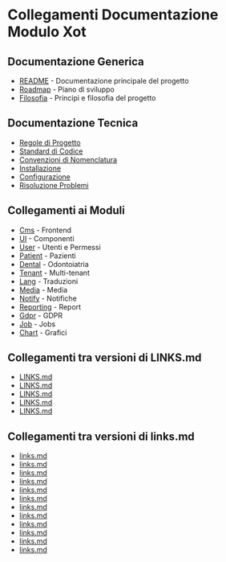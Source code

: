 # Collegamenti Documentazione Modulo Xot

## Documentazione Generica
- [README](../docs/README.md) - Documentazione principale del progetto
- [Roadmap](../docs/roadmap.md) - Piano di sviluppo
- [Filosofia](../docs/filosofia.md) - Principi e filosofia del progetto

## Documentazione Tecnica
- [Regole di Progetto](./rules/PROMPT_RULES.md)
- [Standard di Codice](./standards/CODE-STANDARDS.md)
- [Convenzioni di Nomenclatura](./conventions/NAMING-CONVENTIONS.md)
- [Installazione](./installation.md)
- [Configurazione](./configuration.md)
- [Risoluzione Problemi](./troubleshooting.md)

## Collegamenti ai Moduli
- [Cms](../Cms/docs/README.md) - Frontend
- [UI](../UI/docs/README.md) - Componenti
- [User](../User/docs/README.md) - Utenti e Permessi
- [Patient](../Patient/docs/README.md) - Pazienti
- [Dental](../Dental/docs/README.md) - Odontoiatria
- [Tenant](../Tenant/docs/README.md) - Multi-tenant
- [Lang](../Lang/docs/README.md) - Traduzioni
- [Media](../Media/docs/README.md) - Media
- [Notify](../Notify/docs/README.md) - Notifiche
- [Reporting](../Reporting/docs/README.md) - Report
- [Gdpr](../Gdpr/docs/README.md) - GDPR
- [Job](../Job/docs/README.md) - Jobs
- [Chart](../Chart/docs/README.md) - Grafici 

## Collegamenti tra versioni di LINKS.md
* [LINKS.md](../../../Xot/docs/LINKS.md)
* [LINKS.md](../../../User/docs/LINKS.md)
* [LINKS.md](../../../UI/docs/LINKS.md)
* [LINKS.md](../../../Cms/docs/LINKS.md)
* [LINKS.md](../../../../Themes/One/docs/LINKS.md)


## Collegamenti tra versioni di links.md
* [links.md](../../Gdpr/docs/links.md)
* [links.md](../../Notify/docs/links.md)
* [links.md](ci/links.md)
* [links.md](open_sources/links.md)
* [links.md](../../User/docs/links.md)
* [links.md](../../User/docs/links.md)
* [links.md](../../UI/docs/links.md)
* [links.md](../../Lang/docs/links.md)
* [links.md](../../Job/docs/links.md)
* [links.md](../../Tenant/docs/it/links/links.md)
* [links.md](../../Cms/docs/links.md)
* [links.md](../../../Themes/One/docs/links.md)

